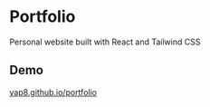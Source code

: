 
# Portfolio

Personal website built with React and Tailwind CSS


## Demo

[yap8.github.io/portfolio](https://yap8.github.io/portfolio)

